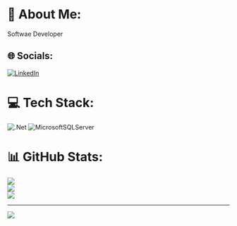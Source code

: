 # 💫 About Me:
Softwae Developer


## 🌐 Socials:
[![LinkedIn](https://img.shields.io/badge/LinkedIn-%230077B5.svg?logo=linkedin&logoColor=white)](https://linkedin.com/in/yashmandaliya2584) 

# 💻 Tech Stack:
![.Net](https://img.shields.io/badge/.NET-5C2D91?style=for-the-badge&logo=.net&logoColor=white) ![MicrosoftSQLServer](https://img.shields.io/badge/Microsoft%20SQL%20Server-CC2927?style=for-the-badge&logo=microsoft%20sql%20server&logoColor=white)
# 📊 GitHub Stats:
![](https://github-readme-stats.vercel.app/api?username=yashmandaliya&theme=algolia&hide_border=false&include_all_commits=false&count_private=false)<br/>
![](https://github-readme-streak-stats.herokuapp.com/?user=yashmandaliya&theme=algolia&hide_border=false)<br/>
![](https://github-readme-stats.vercel.app/api/top-langs/?username=yashmandaliya&theme=algolia&hide_border=false&include_all_commits=false&count_private=false&layout=compact)

---
[![](https://visitcount.itsvg.in/api?id=yashmandaliya&icon=0&color=0)](https://visitcount.itsvg.in)

<!-- Proudly created with GPRM ( https://gprm.itsvg.in ) -->
